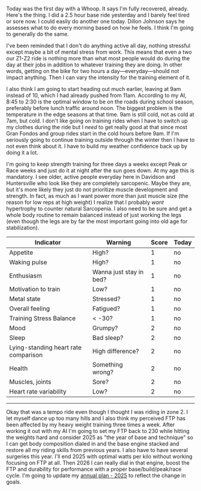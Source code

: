 Today was the first day with a Whoop. It says I'm fully recovered, already. Here's the thing. I did a 2.5 hour base ride yesterday and I barely feel tired or sore now. I could easily do another one today. Dillon Johnson says he assesses what to do every morning based on how he feels. I think I'm going to generally do the same.

I've been reminded that I don't do anything active all day, nothing stressful except maybe a bit of mental stress from work. This means that even a two our Z1-Z2 ride is nothing more than what most people would do during the day at their jobs in addition to whatever training they are doing. In other words, getting on the bike for two hours a day—everyday—should not impact anything. Then I can vary the intensity for the training element of it.

I also think I am going to start heading out much earlier, leaving at 9am instead of 10, which I had already pushed from 11am. According to my AI, 8:45 to 2:30 is the optimal window to be on the roads during school season, preferably before lunch traffic around noon. The biggest problem is the temperature in the edge seasons at that time. 9am is still cold, not as cold at 7am, but cold. I don't like going on training rides when I have to switch up my clothes during the ride but I _need_ to get really good at that since most Gran Fondos and group rides start in the cold hours before 9am. If I'm seriously going to continue training outside through the winter then I have to not even think about it. I have to build my weather confidence back up by doing it a lot.

I'm going to keep strength training for three days a weeks except Peak or Race weeks and just do it at night after the sun goes down. At my age this is mandatory. I see older, active people everyday here in Davidson and Huntersville who look like they are completely sarcopenic. Maybe they are, but it's more likely they just do not prioritize muscle development and strength. In fact, as much as I want power more than just muscle size (the reason for low reps at high weight) I realize that I probably _want_ hypertrophy to counter natural Sarcopenia. I also need to be sure and get a whole body routine to remain balanced instead of just working the legs (even though the legs are by far the most important going into old age for stabilization).

| Indicator                            | Warning                 | Score | Today |
| ------------------------------------ | ----------------------- | ----- | ----- |
| Appetite                             | High?                   | 1     | no    |
| Waking pulse                         | High?                   | 1     | no    |
| Enthusiasm                           | Wanna just stay in bed? | 1     | no    |
| Motivation to train                  | Low?                    | 1     | no    |
| Metal state                          | Stressed?               | 1     | no    |
| Overall feeling                      | Fatigued?               | 1     | no    |
| Training Stress Balance              | < -30?                  | 1     | no    |
| Mood                                 | Grumpy?                 | 2     | no    |
| Sleep                                | Bad sleep?              | 2     | no    |
| Lying-standing heart rate comparison | High difference?        | 2     | no    |
| Health                               | Something wrong?        | 2     | no    |
| Muscles, joints                      | Sore?                   | 2     | no    |
| Heart rate variability               | Low?                    | 2     | no    |

----

Okay that was a tempo ride even though I thought I was riding in zone 2. I let myself dance up too many hills and I also think my perceived FTP has been affected by my heavy weight training three times a week. After working it out with my AI I'm going to set my FTP back to 230 while hitting the weights hard and consider 2025 as "the year of base and technique" so I can get body composition dialed in and the base engine stacked and restore all my riding skills from previous years. I also have to have several surgeries this year. I'll end 2025 with optimal watts per kilo without working focusing on FTP at all. Then 2026 I can really dial in that engine, boost the FTP and durability for performance with a proper base/build/peak/race cycle. I'm going to update my [annual plan - 2025](../Fitness/2025%20annual%20training%20plan.md) to reflect the change in goals.